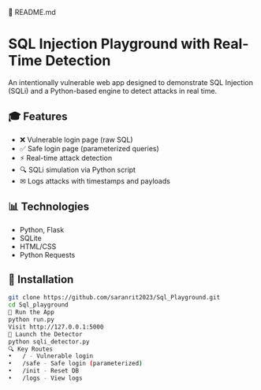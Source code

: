 📜 README.md
# SQL Injection Playground with Real-Time Detection

An intentionally vulnerable web app designed to demonstrate SQL Injection (SQLi) and a Python-based engine to detect attacks in real time.

## 🎓 Features
- ❌ Vulnerable login page (raw SQL)
- ✅ Safe login page (parameterized queries)
- ⚡ Real-time attack detection
- 🔍 SQLi simulation via Python script
- ✉ Logs attacks with timestamps and payloads

## 📊 Technologies
- Python, Flask
- SQLite
- HTML/CSS
- Python Requests

## 🔧 Installation
```bash
git clone https://github.com/saranrit2023/Sql_Playground.git
cd Sql_playground
🔄 Run the App
python run.py
Visit http://127.0.0.1:5000
🚨 Launch the Detector
python sqli_detector.py
🔍 Key Routes
•	/ - Vulnerable login
•	/safe - Safe login (parameterized)
•	/init - Reset DB
•	/logs - View logs

